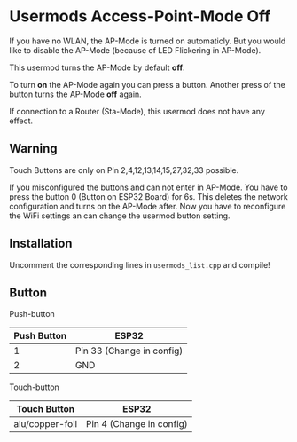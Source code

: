 # Usermods Access-Point-Mode Off

If you have no WLAN, the AP-Mode is turned on automaticly. But you would like to disable the AP-Mode (because of LED Flickering in AP-Mode).

This usermod turns the AP-Mode by default **off**.

To turn **on** the AP-Mode again you can press a button. Another press of the button turns the AP-Mode **off** again.

If connection to a Router (Sta-Mode), this usermod does not have any effect.

## Warning
Touch Buttons are only on Pin 2,4,12,13,14,15,27,32,33 possible. 

If you misconfigured the buttons and can not enter in AP-Mode. You have to press the button 0 (Button on ESP32 Board) for 6s. This deletes the network configuration and turns on the AP-Mode after. Now you have to reconfigure the WiFi settings an can change the usermod button setting.

## Installation 

Uncomment the corresponding lines in `usermods_list.cpp` and compile!  

## Button
Push-button 

| Push Button | ESP32 |
|-------|---|
| 1  | Pin 33 (Change in config)|
| 2 | GND|

Touch-button 

| Touch Button | ESP32 |
|-------|---|
| alu/copper-foil  | Pin 4 (Change in config)|
